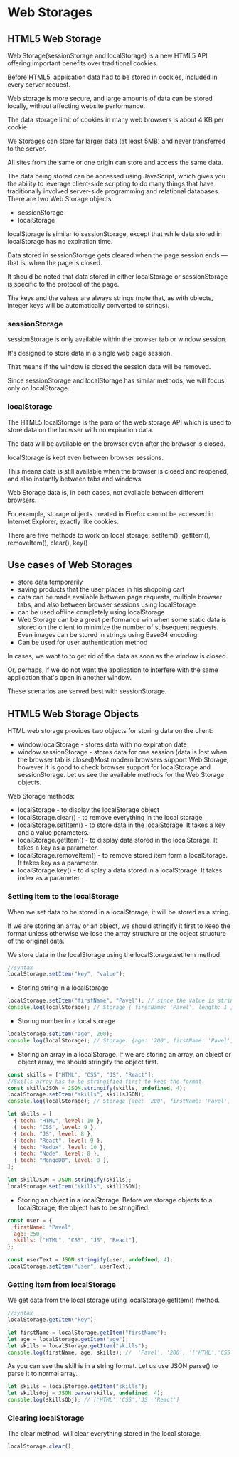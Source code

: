 # Web Storages

## HTML5 Web Storage

Web Storage(sessionStorage and localStorage) is a new HTML5 API offering important benefits over traditional cookies.

Before HTML5, application data had to be stored in cookies, included in every server request.

Web storage is more secure, and large amounts of data can be stored locally, without affecting website performance.

The data storage limit of cookies in many web browsers is about 4 KB per cookie.

We Storages can store far larger data (at least 5MB) and never transferred to the server.

All sites from the same or one origin can store and access the same data.

The data being stored can be accessed using JavaScript, which gives you the ability to leverage client-side scripting to do many things that have traditionally involved server-side programming and relational databases. There are two Web Storage objects:

- sessionStorage
- localStorage

localStorage is similar to sessionStorage, except that while data stored in localStorage has no expiration time.

Data stored in sessionStorage gets cleared when the page session ends — that is, when the page is closed.

It should be noted that data stored in either localStorage or sessionStorage is specific to the protocol of the page.

The keys and the values are always strings (note that, as with objects, integer keys will be automatically converted to strings).

### sessionStorage

sessionStorage is only available within the browser tab or window session.

It's designed to store data in a single web page session.

That means if the window is closed the session data will be removed.

Since sessionStorage and localStorage has similar methods, we will focus only on localStorage.

### localStorage

The HTML5 localStorage is the para of the web storage API which is used to store data on the browser with no expiration data.

The data will be available on the browser even after the browser is closed.

localStorage is kept even between browser sessions.

This means data is still available when the browser is closed and reopened, and also instantly between tabs and windows.

Web Storage data is, in both cases, not available between different browsers.

For example, storage objects created in Firefox cannot be accessed in Internet Explorer, exactly like cookies.

There are five methods to work on local storage: setItem(), getItem(), removeItem(), clear(), key()

## Use cases of Web Storages

- store data temporarily
- saving products that the user places in his shopping cart
- data can be made available between page requests, multiple browser tabs, and also between browser sessions using localStorage
- can be used offline completely using localStorage
- Web Storage can be a great performance win when some static data is stored on the client to minimize the number of subsequent requests. Even images can be stored in strings using Base64 encoding.
- Can be used for user authentication method

In cases, we want to to get rid of the data as soon as the window is closed.

Or, perhaps, if we do not want the application to interfere with the same application that's open in another window.

These scenarios are served best with sessionStorage.

## HTML5 Web Storage Objects

HTML web storage provides two objects for storing data on the client:

- window.localStorage - stores data with no expiration date
- window.sessionStorage - stores data for one session (data is lost when the browser tab is closed)Most modern browsers support Web Storage, however it is good to check browser support for localStorage and sessionStorage. Let us see the available methods for the Web Storage objects.

Web Storage methods:

- localStorage - to display the localStorage object
- localStorage.clear() - to remove everything in the local storage
- localStorage.setItem() - to store data in the localStorage. It takes a key and a value parameters.
- localStorage.getItem() - to display data stored in the localStorage. It takes a key as a parameter.
- localStorage.removeItem() - to remove stored item form a localStorage. It takes key as a parameter.
- localStorage.key() - to display a data stored in a localStorage. It takes index as a parameter.

### Setting item to the localStorage

When we set data to be stored in a localStorage, it will be stored as a string.

If we are storing an array or an object, we should stringify it first to keep the format unless otherwise we lose the array structure or the object structure of the original data.

We store data in the localStorage using the localStorage.setItem method.

```js
//syntax
localStorage.setItem("key", "value");
```

- Storing string in a localStorage

```js
localStorage.setItem("firstName", "Pavel"); // since the value is string we do not stringify it
console.log(localStorage); // Storage { firstName: 'Pavel', length: 1 }
```

- Storing number in a local storage

```js
localStorage.setItem("age", 200);
console.log(localStorage); // Storage: {age: '200', firstName: 'Pavel', length: 2}
```

- Storing an array in a localStorage. If we are storing an array, an object or object array, we should stringify the object first.

```js
const skills = ["HTML", "CSS", "JS", "React"];
//Skills array has to be stringified first to keep the format.
const skillsJSON = JSON.stringify(skills, undefined, 4);
localStorage.setItem("skills", skillsJSON);
console.log(localStorage); // Storage {age: '200', firstName: 'Pavel', skills: 'HTML,CSS,JS,React', length: 3}
```

```js
let skills = [
  { tech: "HTML", level: 10 },
  { tech: "CSS", level: 9 },
  { tech: "JS", level: 8 },
  { tech: "React", level: 9 },
  { tech: "Redux", level: 10 },
  { tech: "Node", level: 8 },
  { tech: "MongoDB", level: 8 },
];

let skillJSON = JSON.stringify(skills);
localStorage.setItem("skills", skillJSON);
```

- Storing an object in a localStorage. Before we storage objects to a localStorage, the object has to be stringified.

```js
const user = {
  firstName: "Pavel",
  age: 250,
  skills: ["HTML", "CSS", "JS", "React"],
};

const userText = JSON.stringify(user, undefined, 4);
localStorage.setItem("user", userText);
```

### Getting item from localStorage

We get data from the local storage using localStorage.getItem() method.

```js
//syntax
localStorage.getItem("key");
```

```js
let firstName = localStorage.getItem("firstName");
let age = localStorage.getItem("age");
let skills = localStorage.getItem("skills");
console.log(firstName, age, skills); //  'Pavel', '200', '['HTML','CSS','JS','React']'
```

As you can see the skill is in a string format. Let us use JSON.parse() to parse it to normal array.

```js
let skills = localStorage.getItem("skills");
let skillsObj = JSON.parse(skills, undefined, 4);
console.log(skillsObj); // ['HTML','CSS','JS','React']
```

### Clearing localStorage

The clear method, will clear everything stored in the local storage.

```js
localStorage.clear();
```
